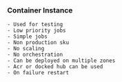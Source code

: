 ### Container Instance
    - Used for testing 
    - Low priority jobs
    - Simple jobs 
    - Non production sku 
    - No scaling
    - No orchestration
    - Can be deployed on multiple zones
    - Acr or docked hub can be used
    - On failure restart

